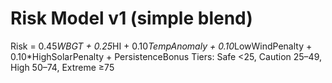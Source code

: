 # Risk Model v1 (simple blend)
Risk = 0.45*WBGT + 0.25*HI + 0.10*TempAnomaly + 0.10*LowWindPenalty + 0.10*HighSolarPenalty + PersistenceBonus
Tiers: Safe <25, Caution 25–49, High 50–74, Extreme ≥75

